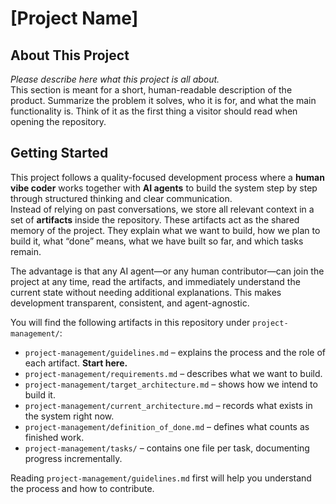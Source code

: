 # [Project Name]

## About This Project

_Please describe here what this project is all about._  
This section is meant for a short, human-readable description of the product. Summarize the problem it solves, who it is for, and what the main functionality is. Think of it as the first thing a visitor should read when opening the repository.

## Getting Started

This project follows a quality-focused development process where a **human vibe coder** works together with **AI agents** to build the system step by step through structured thinking and clear communication.  
Instead of relying on past conversations, we store all relevant context in a set of **artifacts** inside the repository. These artifacts act as the shared memory of the project. They explain what we want to build, how we plan to build it, what “done” means, what we have built so far, and which tasks remain.

The advantage is that any AI agent—or any human contributor—can join the project at any time, read the artifacts, and immediately understand the current state without needing additional explanations. This makes development transparent, consistent, and agent-agnostic.

You will find the following artifacts in this repository under `project-management/`:

- `project-management/guidelines.md` – explains the process and the role of each artifact. **Start here.**
- `project-management/requirements.md` – describes what we want to build.
- `project-management/target_architecture.md` – shows how we intend to build it.
- `project-management/current_architecture.md` – records what exists in the system right now.
- `project-management/definition_of_done.md` – defines what counts as finished work.
- `project-management/tasks/` – contains one file per task, documenting progress incrementally.

Reading `project-management/guidelines.md` first will help you understand the process and how to contribute.
